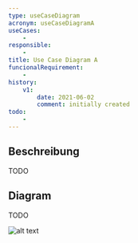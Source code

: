 ```yaml
---
type: useCaseDiagram
acronym: useCaseDiagramA
useCases:
    - 
responsible: 
    - 
title: Use Case Diagram A
funcionalRequirement: 
    - 
history:
    v1:
        date: 2021-06-02
        comment: initially created
todo: 
    - 
---
```


## Beschreibung

TODO

## Diagram

TODO

![alt text](url)


